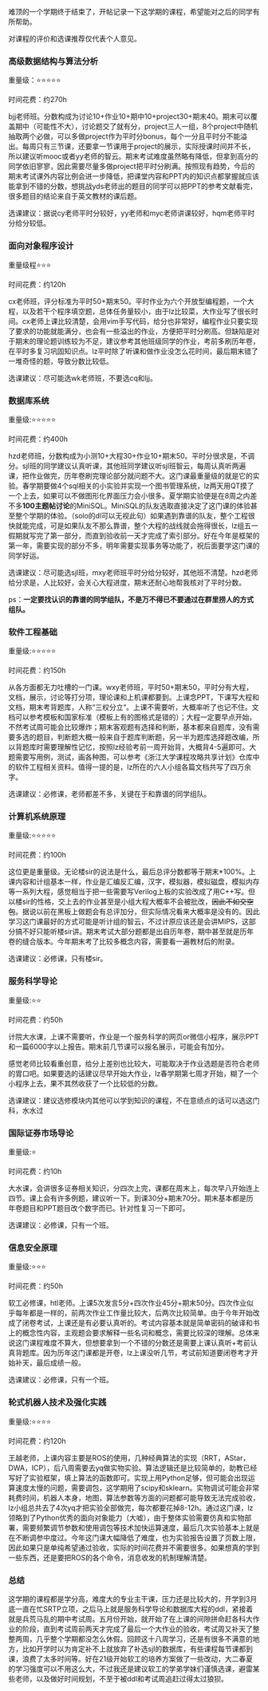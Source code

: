 难顶的一个学期终于结束了，开帖记录一下这学期的课程，希望能对之后的同学有所帮助。

对课程的评价和选课推荐仅代表个人意见。

### 高级数据结构与算法分析

重量级：:star::star::star::star::star:

时间花费：约270h

bjj老师班。分数构成为讨论10+作业10+期中10+project30+期末40。期末可以覆盖期中（可能性不大），讨论题交了就有分，project三人一组，8个project中随机抽取两个必做，可以多做project作为平时分bonus，每个一分且平时分不能溢出。每周只有三节课，还要拿一节课用于project的展示，实际授课时间并不长，所以建议听mooc或者yy老师的智云。期末考试难度虽然略有降低，但拿到高分的同学依旧寥寥，因此需要尽量多做project把平时分刷满。按照现有趋势，今后的期末考试课外内容比例会进一步降低，把课堂内容和PPT内的知识点都掌握就应该能拿到不错的分数，想挑战yds老师出的题目的同学可以把PPT的参考文献看完，很多题目的结论来自于英文教材的课后题。

选课建议：据说cy老师平时分较好，yy老师和myc老师讲课较好，hqm老师平时分给分较低。

### 面向对象程序设计

重量级程:star::star::star:

时间花费：约120h

cx老师班，评分标准为平时50+期末50。平时作业为六个开放型编程题，一个大程，以及若干个程序填空题，总体任务量较小，由于lz比较菜，大作业写了很长时间。cx老师上课比较清楚，会用vim手写代码，给分也非常好，编程作业只要实现了要求的功能就能满分，也会有一些溢出的作业，方便把平时分刷高。但缺陷是对于期末的理论题训练较为不足，建议参考其他班级同学的作业，考前多刷历年卷，在平时多复习巩固知识点。lz平时除了听课和做作业没怎么花时间，最后期末错了一堆奇怪的题，导致分数比较低。

选课建议：尽可能选wk老师班，不要选cq和ljj。

### 数据库系统

重量级::star::star::star::star::star:

时间花费：约400h

hzd老师班，分数构成为小测10+大程30+作业10+期末50。平时分很求是，不调分。sjl班的同学建议认真听课，其他班同学建议听sjl班智云，每周认真听两遍课，把作业做完，历年卷刷完理论部分就问题不大。这门课最重量级的就是它的实验。春学期要做4个sql相关的小实验并实现一个图书管理系统，lz两天用QT摸了一个上去，如果可以不做图形化界面压力会小很多。夏学期实验便是在8周之内差不多**100主题帖讨论**的MiniSQL。MiniSQL的队友选取直接决定了这门课的体验甚至整个学期的体验。（solo的dl可以无视此句）如果遇到靠谱的队友，整个工程很快就能完成，可是如果队友不那么靠谱，整个大程的战线就会拖得很长，lz组五一假期就写完了第一部分，而直到验收前一天才完成了索引部分。好在今年是框架的第一年，需要实现的部分不多，明年需要实现事务等功能了，祝后面要学这门课的同学好运。

选课建议：尽可能选sjl班，mxy老师班平时分给分较好，其他班不清楚。hzd老师给分求是，人比较好，会关心大程进度，期末还耐心地帮我核对了平时分数。

ps：**一定要找认识的靠谱的同学组队，不是万不得已不要通过在群里捞人的方式组队。**

### 软件工程基础

重量级::star::star::star::star::star:

时间花费：约150h

从各方面都无力吐槽的一门课。wxy老师班，平时50+期末50，平时分有大程，文档，展示，讨论等打分项，理论课和上机课都要到。上课念PPT，下课写大程和文档，期末考背题库，人称“三权分立“。上课不需要听，大概率听了也记不住。文档可以参考模板和国家标准（模板上有的图格式是错的）；大程一定要早点开始，不然考试周可能会比较爆炸；期末客观题有选择和判断，基本都来自题库，没有需要多选的题目，判断题大概一般来自于题库判断题，另一半为题库选择题改编，所以背题库时需要理解性记忆，按照lz经验考前一周开始背，大概背4-5遍即可。大题需要写用例，测试，画各种图，可以参考《浙江大学课程攻略共享计划》仓库中的软件工程相关资料。值得一提的是，lz所在的六人小组各篇文档共写了四万余字。

选课建议：必修课，老师都差不多，关键在于和靠谱的同学组队。

### 计算机系统原理

重量级::star::star::star::star::star:

时间花费：约100h

这位更是重量级。无论楼sir的说法是什么，最后总评分数都等于期末*100%。上课内容和计组基本一样，作业是汇编反汇编，汉字，模拟器，模拟磁盘，模拟内存等一系列大程，感觉相当于把一些需要写Verilog上板的实验改成了用C++写。但以楼sir的性格，交上去的作业甚至是小组大程大概率不会被批改，~~因此不如交空包~~。据说以前在黑板上做题会有总评加分，但实际情况看来大概率是没有的。因此学习这门课最好的方式可能是听计组的智云，不过计原应该还是会讲MIPS，这部分搞不好只能听楼sir讲。期末考试大部分题都是出自历年卷，期中甚至就是历年卷的缝合版本。今年期末考了比较多概念内容，需要看一遍教材后的附录。

选课建议：必修课，只有楼sir。

### 服务科学导论

重量级::star::star:

时间花费：约50h

计院大水课，上课不需要听，作业是一个服务科学的网页or微信小程序，展示PPT和一篇6000字以上报告。期末前几节课可以报名展示，可能会有加分。

感觉老师比较看重创意，给分上差别也比较大，可能取决于作业选题是否符合老师的胃口吧。如果要选的话建议尽早开始大作业，lz春学期第七周才开始，糊了一个小程序上去，果不其然收获了一个比较低的分数。

选课建议：建议选修模块内其他可以学到知识的课程，不在意绩点的话可以选这门科，水水过

### 国际证券市场导论
重量级::star:

时间花费：约10h

大水课，会讲很多证券相关知识，分四次上完，课都在周末上，每次早八开始连上四节。课上会有许多例题，建议听一下。到课30分+期末70分。期末基本都是历年卷题目和PPT题目改个数字而已。针对性复习一下即可。

选课建议：必修课，只有一个班。

### 信息安全原理

重量级::star::star::star:

时间花费：约50h

软工必修课，htl老师。上课5次发言5分+四次作业45分+期末50分。四次作业似乎每年都是一样的，前两次作业工作量比较大，后两次比较简单。由于今年开始改成了闭卷考试，上课还是有必要认真听的。考试内容基本就是简单密码的破译和书上的概念性内容，主观题会要求解释一些名词和概念，需要比较深的理解。总体来说这门课程难度不算大，但想要拿到一个不错的分数还是需要上课认真听+考前认真背题库。因为历年这门课都是开卷，lz上课没听几节，考试前知道要闭卷考才开始补天，最后成绩一般。

选课建议：必修课，只有一个班。

### 轮式机器人技术及强化实践

重量级::star::star::star::star:

时间花费：约120h

王越老师，上课内容主要是ROS的使用，几种经典算法的实现（RRT，AStar，DWA，ICP），后八周需要去yq做实物实验。算法逻辑还是比较简单的，助教已经写好了实验框架，填上算法的函数即可。实现上用Python足够，但可能会出现运算速度太慢的问题，需要调包，这学期用了scipy和sklearn。实物调试可能会非常耗费时间，机器人本身，地图，算法参数等方面的问题都可能导致无法完成验收，lz小组总共去了4次yq才把实验全部做完，每次都要花掉8-12h。通过这门课，lz领略到了Python优秀的面向对象能力（大嘘），由于整体实验需要仿真和实物部署，需要频繁调节参数和使用调包等技术加快运算速度，最后几次实验基本上就是在不断调参中度过。今年这门课大幅降低了难度，也为实验报告设置了页数上限，因此如果只是单纯希望通过验收，实际的时间花费并不需要很多。如果想真的学到一些东西，还是要把ROS的各个命令，消息收发的机制理解清楚。

### 总结

这学期的课程都是学分高，难度大的专业主干课，压力还是比较大的，开学到3月底一直在忙SRTP立项，之后马上就是服务科学导论和数据库大程的ddl，紧接着就是兵荒马乱的期中考试周。五月份开始，就开始了在上课的间隙拼命赶各科大作业的阶段，直到考试周前两天才完成了最后一个大作业的验收，考试周又补天了整整两周，几乎整个学期都没怎么休假。回顾这十八周学习，还是有很多不满意的地方，比如开学时以为肯定补不上就放弃了补选sjl的数据库，有些课程每节课都到课，浪费了太多时间等。好在21级开始软工的培养方案做了一些改动，大二春夏的学习强度可以不用这么大，不过我还是建议软工的学弟学妹们谨慎选课，避雷某些老师，以及做好时间规划，不至于被ddl和考试周追赶过得太过狼狈。